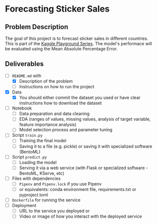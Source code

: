 # Forecasting Sticker Sales

## Problem Description

The goal of this project is to forecast sticker sales in different countries. This is part of the [Kaggle Playground Series](https://www.kaggle.com/competitions/playground-series-s5e1). The model's performace will be evaluated using the Mean Absolute Percentage Error.

## Deliverables

- [ ] `README.md` with
  - [x] Description of the problem
  - [ ] Instructions on how to run the project
- [x] Data
  - [x] You should either commit the dataset you used or have clear instructions how to download the dataset
- [ ] Notebook
  - [ ] Data preparation and data cleaning
  - [ ] EDA (ranges of values, missing values, analysis of target variable, feature importance analysis)
  - [ ] Model selection process and parameter tuning
- [ ] Script `train.py`
  - [ ] Training the final model
  - [ ] Saving it to a file (e.g. pickle) or saving it with specialized software (BentoML)
- [ ] Script `predict.py`
  - [ ] Loading the model
  - [ ] Serving it via a web service (with Flask or specialized software - BentoML, KServe, etc)
- [ ] Files with dependencies
  - [ ] `Pipenv` and `Pipenv.lock` if you use Pipenv
  - [ ] or equivalents: conda environment file, requirements.txt or pyproject.toml
- [ ] `Dockerfile` for running the service
- [ ] Deployment
  - [ ] URL to the service you deployed or
  - [ ] Video or image of how you interact with the deployed service
